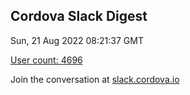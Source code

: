 ## Cordova Slack Digest
Sun, 21 Aug 2022 08:21:37 GMT

[User count: 4696](https://cordova.slack.com/)


Join the conversation at [slack.cordova.io](http://slack.cordova.io/)
